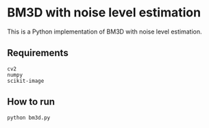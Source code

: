 # BM3D with noise level estimation
This is a Python implementation of BM3D with noise level estimation.  

## Requirements

    cv2
    numpy
    scikit-image

## How to run

    python bm3d.py